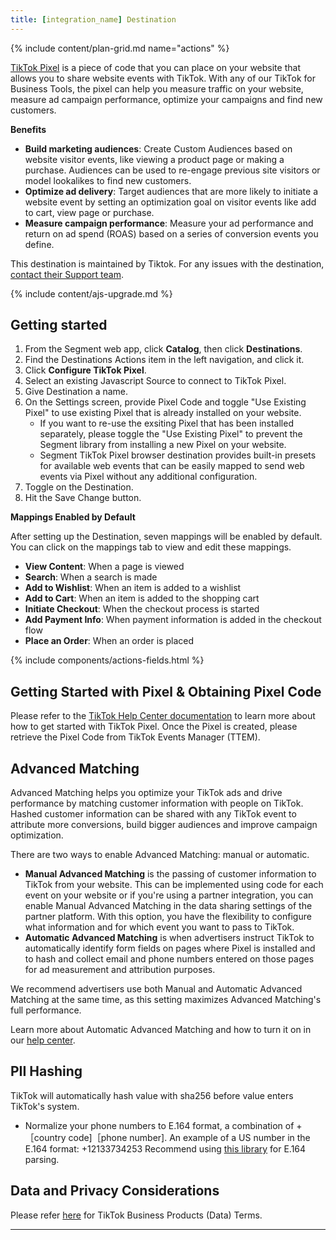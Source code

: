 ```yaml
---
title: [integration_name] Destination
---
```


{% include content/plan-grid.md name="actions" %}

[TikTok Pixel](https://ads.tiktok.com/marketing_api/docs?id=1739583652957185) is a piece of code that you can place on your website that allows you to share website events with TikTok. With any of our TikTok for Business Tools, the pixel can help you measure traffic on your website, measure ad campaign performance, optimize your campaigns and find new customers.

**Benefits**
- **Build marketing audiences**: Create Custom Audiences based on website visitor events, like viewing a product page or making a purchase. Audiences can be used to re-engage previous site visitors or model lookalikes to find new customers. 
- **Optimize ad delivery**: Target audiences that are more likely to initiate a website event by setting an optimization goal on visitor events like add to cart, view page or purchase. 
- **Measure campaign performance**: Measure your ad performance and return on ad spend (ROAS) based on a series of conversion events you define.

This destination is maintained by Tiktok. For any issues with the destination, [contact their Support team](mailto:segmenteng@bytedance.com).

{% include content/ajs-upgrade.md %}

## Getting started

1. From the Segment web app, click **Catalog**, then click **Destinations**.
2. Find the Destinations Actions item in the left navigation, and click it.
3. Click **Configure TikTok Pixel**.
4. Select an existing Javascript Source to connect to TikTok Pixel.
5. Give Destination a name.
6. On the Settings screen, provide Pixel Code and toggle "Use Existing Pixel" to use existing Pixel that is already installed on your website.
    - If you want to re-use the exsiting Pixel that has been installed separately, please toggle the "Use Existing Pixel" to prevent the Segment library from installing a new Pixel on your website.
    - Segment TikTok Pixel browser destination provides built-in presets for available web events that can be easily mapped to send web events via Pixel without any additional configuration.
7. Toggle on the Destination.
8. Hit the Save Change button.

**Mappings Enabled by Default**

After setting up the Destination, seven mappings will be enabled by default. You can click on the mappings tab to view and edit these mappings.

- **View Content**: When a page is viewed
- **Search**: When a search is made
- **Add to Wishlist**: When an item is added to a wishlist
- **Add to Cart**: When an item is added to the shopping cart
- **Initiate Checkout**: When the checkout process is started
- **Add Payment Info**: When payment information is added in the checkout flow
- **Place an Order**: When an order is placed

{% include components/actions-fields.html %}

## Getting Started with Pixel & Obtaining Pixel Code
Please refer to the [TikTok Help Center documentation](https://ads.tiktok.com/help/article/get-started-pixel?redirected=2) to learn more about how to get started with TikTok Pixel. Once the Pixel is created, please retrieve the Pixel Code from TikTok Events Manager (TTEM).

## Advanced Matching

Advanced Matching helps you optimize your TikTok ads and drive performance by matching customer information with people on TikTok. Hashed customer information can be shared with any TikTok event to attribute more conversions, build bigger audiences and improve campaign optimization.

There are two ways to enable Advanced Matching: manual or automatic.

- **Manual Advanced Matching** is the passing of customer information to TikTok from your website. This can be implemented using code for each event on your website or if you're using a partner integration, you can enable Manual Advanced Matching in the data sharing settings of the partner platform. With this option, you have the flexibility to configure what information and for which event you want to pass to TikTok.
- **Automatic Advanced Matching** is when advertisers instruct TikTok to automatically identify form fields on pages where Pixel is installed and to hash and collect email and phone numbers entered on those pages for ad measurement and attribution purposes.

We recommend advertisers use both Manual and Automatic Advanced Matching at the same time, as this setting maximizes Advanced Matching's full performance.

Learn more about Automatic Advanced Matching and how to turn it on in our [help center](https://ads.tiktok.com/help/article/advanced-matching-web?lang=en).

## PII Hashing
TikTok will automatically hash value with sha256 before value enters TikTok's system.

- Normalize your phone numbers to E.164 format, a combination of +［country code]［phone number]. An example of a US number in the E.164 format: +12133734253
Recommend using [this library](https://github.com/catamphetamine/libphonenumber-js) for E.164 parsing.

## Data and Privacy Considerations

Please refer [here](https://ads.tiktok.com/i18n/official/policy/business-products-terms) for TikTok Business Products (Data) Terms.

---
